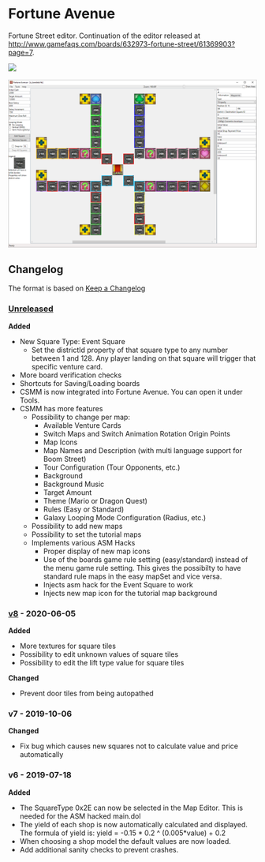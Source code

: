 Fortune Avenue
==============

Fortune Street editor.  Continuation of the editor released at <http://www.gamefaqs.com/boards/632973-fortune-street/61369903?page=7>.

<dl>
  <a href="https://github.com/FortuneStreetModding/FortuneAvenue/releases/latest"><img src="https://upload.wikimedia.org/wikipedia/commons/b/bd/Download_Button.svg"/></a>
</dl>

![FortuneAvenue Screenshot](FortuneAvenue.png "Screenshot of FortuneAvenue - A map editor for Fortune Street")

## Changelog

The format is based on [Keep a Changelog](https://keepachangelog.com/en/1.0.0/)

### [Unreleased]
**Added**
- New Square Type: Event Square
  - Set the districtId property of that square type to any number between 1 and 128. Any player landing on that square will trigger that specific venture card.
- More board verification checks
- Shortcuts for Saving/Loading boards
- CSMM is now integrated into Fortune Avenue. You can open it under Tools.
- CSMM has more features
  - Possibility to change per map:
    - Available Venture Cards
    - Switch Maps and Switch Animation Rotation Origin Points
    - Map Icons
    - Map Names and Description (with multi language support for Boom Street)
    - Tour Configuration (Tour Opponents, etc.)
    - Background
    - Background Music
    - Target Amount
    - Theme (Mario or Dragon Quest)
    - Rules (Easy or Standard) 
    - Galaxy Looping Mode Configuration (Radius, etc.)
  - Possibility to add new maps
  - Possibility to set the tutorial maps
  - Implements various ASM Hacks
    - Proper display of new map icons
    - Use of the boards game rule setting (easy/standard) instead of the menu game rule setting. This gives the possibilty to have standard rule maps in the easy mapSet and vice versa. 
    - Injects asm hack for the Event Square to work
    - Injects new map icon for the tutorial map background

### [v8] - 2020-06-05
**Added**
- More textures for square tiles
- Possibility to edit unknown values of square tiles 
- Possibility to edit the lift type value for square tiles

**Changed**
- Prevent door tiles from being autopathed

### v7 - 2019-10-06
**Changed**
- Fix bug which causes new squares not to calculate value and price automatically

### v6 - 2019-07-18
**Added**
- The SquareType 0x2E can now be selected in the Map Editor. This is needed for the ASM hacked main.dol
- The yield of each shop is now automatically calculated and displayed. The formula of yield is:
yield = -0.15 * 0.2 ^ (0.005*value) + 0.2
- When choosing a shop model the default values are now loaded.
- Add additional sanity checks to prevent crashes.

[Unreleased]: https://github.com/FortuneStreetModding/FortuneAvenue/compare/v8...HEAD
[v8]: https://github.com/FortuneStreetModding/FortuneAvenue/compare/v7...v8
